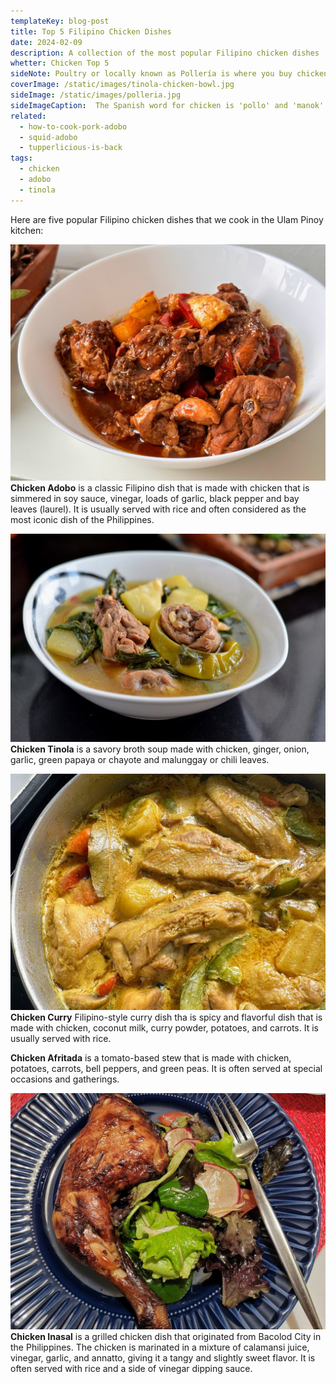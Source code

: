 ```yaml
---
templateKey: blog-post
title: Top 5 Filipino Chicken Dishes
date: 2024-02-09
description: A collection of the most popular Filipino chicken dishes
whetter: Chicken Top 5
sideNote: Poultry or locally known as Pollería is where you buy chicken. They have a wide range of choices from gallinas to spring chicken. They have the proper cuts for your specific sidh requirements. Also, on sale are some taste birds such as quail, duck and turkey.
coverImage: /static/images/tinola-chicken-bowl.jpg
sideImage: /static/images/polleria.jpg
sideImageCaption:  The Spanish word for chicken is 'pollo' and 'manok' in Tagalog.
related:
  - how-to-cook-pork-adobo
  - squid-adobo
  - tupperlicious-is-back
tags:
  - chicken
  - adobo
  - tinola
---
```


Here are five popular Filipino chicken dishes that we cook in the Ulam Pinoy kitchen:


![Chicken Tinola served on a bowl](/static/images/chicken-adobo-potato-bowl.jpg)
**Chicken Adobo** is a classic Filipino dish that is made with chicken that is simmered in soy sauce, vinegar, loads of garlic, black pepper and bay leaves (laurel). It is usually served with rice and often considered as the most iconic dish of the Philippines.

![Chicken Tinola served on a bowl](/static/images/tinola-chicken-bowl.jpg)
**Chicken Tinola** is a savory broth soup made with chicken, ginger, onion, garlic, green papaya or chayote and malunggay or chili leaves.

![Chicken Curry in a pot](/static/images/chicken-curry-pot.jpg)
**Chicken Curry** Filipino-style curry dish tha is spicy and flavorful dish that is made with chicken, coconut milk, curry powder, potatoes, and carrots. It is usually served with rice.

**Chicken Afritada** is a tomato-based stew that is made with chicken, potatoes, carrots, bell peppers, and green peas. It is often served at special occasions and gatherings.

![Chicken Inasal served on a plate](/static/images/chicken-inasal-plate.jpg)
**Chicken Inasal** is a grilled chicken dish that originated from Bacolod City in the Philippines. The chicken is marinated in a mixture of calamansi juice, vinegar, garlic, and annatto, giving it a tangy and slightly sweet flavor. It is often served with rice and a side of vinegar dipping sauce.

